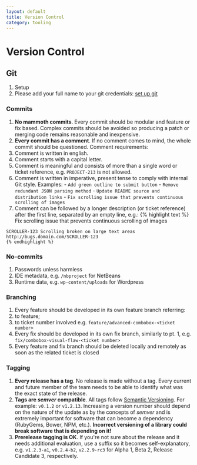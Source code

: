 ```yaml
---
layout: default
title: Version Control
category: tooling
---
```


# Version Control

<h2 id="git">Git</h2>

1. Setup
  1. Please add your full name to your git credentials: [set up git](https://help.github.com/articles/set-up-git/)

<h3 id="commits">Commits</h3>

1. __No mammoth commits__. Every commit should be modular and feature or fix based. Complex
commits should be avoided so producing a patch or merging code remains reasonable and inexpensive.
2. __Every commit has a comment__. If no comment comes to mind, the whole commit should be questioned. Comment requirements:
  1. Comment is written in english.
  2. Comment starts with a capital letter.
  3. Comment is meaningful and consists of more than a single word or ticket reference, e.g. `PROJECT-213` is not allowed.
  4. Comment is written in imperative, present tense to comply with internal Git style. Examples:
    - `Add green outline to submit button`
    - `Remove redundant JSON parsing method`
    - `Update README source and distribution links`
    - `Fix scrolling issue that prevents continuous scrolling of images`
  5. Comment can be followed by a longer description (or ticket reference) after the first line, separated by an empty line, e.g.:
    {% highlight text %}
    Fix scrolling issue that prevents continuous scrolling of images

    SCROLLER-123 Scrolling broken on large text areas
    http://bugs.domain.com/SCROLLER-123
    {% endhighlight %}

<h3 id="no-commits">No-commits</h3>

1. Passwords unless harmless
2. IDE metadata, e.g. `/nbproject` for NetBeans
3. Runtime data, e.g. `wp-content/uploads` for Wordpress

<h3 id="branching">Branching</h3>

1. Every feature should be developed in its own feature branch referring:
  1. to feature;
  2. to ticket number involved
  e.g. `feature/advanced-combobox-<ticket number>`
2. Every fix should be developed in its own fix branch, similarly to pt. 1, e.g. `fix/combobox-visual-flaw-<ticket number>`
3. Every feature and fix branch should be deleted locally and remotely as soon as the related ticket is closed

<h3 id="tagging">Tagging</h3>

1. __Every release has a tag__. No release is made without a tag. Every current and future member of the team needs to be able to identify what was the exact state of the release.
2. __Tags are _semver_ compatible__. All tags follow [Semantic Versioning](http://semver.org). For example: `v0.1.2` or `v1.2.13`. Increasing a version number should depend on the nature of the update as by the concepts of _semver_ and is extremely important for software that can become a dependency (RubyGems, Bower, NPM, etc.). __Incorrect versioning of a library could break software that is depending on it!__
3. __Prerelease tagging is OK__. If you're not sure about the release and it needs additional evaluation, use a suffix so it becomes self-explanatory, e.g. `v1.2.3-a1`, `v0.2.4-b2`, `v2.2.9-rc3` for Alpha 1, Beta 2, Release Candidate 3, respectively.
